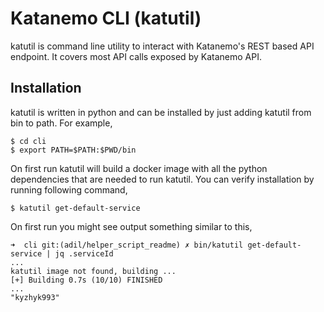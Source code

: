 # Katanemo CLI (katutil)

katutil is command line utility to interact with Katanemo's REST based API endpoint. It covers most API calls exposed by Katanemo API.

## Installation

katutil is written in python and can be installed by just adding katutil from bin to path. For example,

```
$ cd cli
$ export PATH=$PATH:$PWD/bin
```

On first run katutil will build a docker image with all the python dependencies that are needed to run katutil. You can verify installation by running following command,

```
$ katutil get-default-service
```

On first run you might see output something similar to this,

```
➜  cli git:(adil/helper_script_readme) ✗ bin/katutil get-default-service | jq .serviceId
...
katutil image not found, building ...
[+] Building 0.7s (10/10) FINISHED
...
"kyzhyk993"
```
